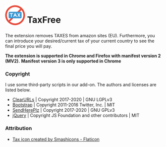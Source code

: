 # <sub><img src="https://raw.githubusercontent.com/MDaniel592/TaxFree/develop/MV3/img/taxfree_64x64.png" width="64px" height="64px"></sub> TaxFree 


The extension removes TAXES from amazon sites (EU). Furthermore, you can introduce your desired/current tax of your current country to see the final price you will pay.

**The extension is supported in Chrome and Firefox with manifest version 2 (MV2).**
**Manifest version 3 is only supported in Chrome**

### Copyright

I use some third-party scripts in our add-on. The authors and licenses are listed below.


- [ClearURLs](https://github.com/ClearURLs/Addon) | Copyright 2017-2020 | GNU LGPLv3
- [Bootstrap](https://github.com/twbs/bootstrap) | Copyright 2011-2016 Twitter, Inc. | MIT
- [SendHerePlz](https://github.com/sdelquin/sendhereplz) | Copyright 2017-2020 | GNU GPLv3
- [jQuery](https://github.com/jquery/jquery) | Copyright JS Foundation and other contributors | MIT

### Attribution
- [Tax icon created by Smashicons - Flaticon](https://www.flaticon.com/free-icons/tax)